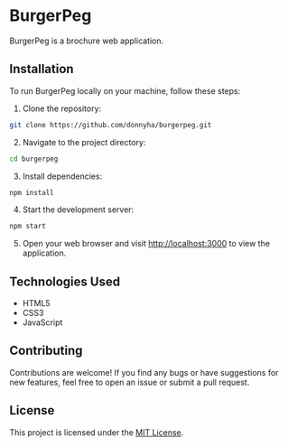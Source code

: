 # BurgerPeg

  BurgerPeg is a brochure web application.

## Installation

  To run BurgerPeg locally on your machine, follow these steps:

  1. Clone the repository:

   ```bash
   git clone https://github.com/donnyha/burgerpeg.git
   ```

  2. Navigate to the project directory:

   ```bash
   cd burgerpeg
   ```

  3. Install dependencies:

   ```bash
   npm install
   ```

  4. Start the development server:

   ```bash
   npm start
   ```

  5. Open your web browser and visit [http://localhost:3000](http://localhost:3000) to view the application.

## Technologies Used
- HTML5
- CSS3
- JavaScript

## Contributing

Contributions are welcome! If you find any bugs or have suggestions for new features, feel free to open an issue or submit a pull request.

## License

This project is licensed under the [MIT License](LICENSE).
```